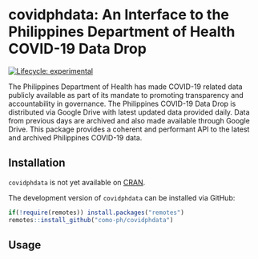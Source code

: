 
<!-- README.md is generated from README.Rmd. Please edit that file -->

# covidphdata: An Interface to the Philippines Department of Health COVID-19 Data Drop

<!-- badges: start -->

[![Lifecycle:
experimental](https://img.shields.io/badge/lifecycle-experimental-orange.svg)](https://www.tidyverse.org/lifecycle/#experimental)
<!-- badges: end -->

The Philippines Department of Health has made COVID-19 related data
publicly available as part of its mandate to promoting transparency and
accountability in governance. The Philippines COVID-19 Data Drop is
distributed via Google Drive with latest updated data provided daily.
Data from previous days are archived and also made available through
Google Drive. This package provides a coherent and performant API to the
latest and archived Philippines COVID-19 data.

## Installation

<!---
You can install the released version of covidphdata from [CRAN](https://CRAN.R-project.org) with:

``` r
install.packages("covidphdata")
```
--->

`covidphdata` is not yet available on
[CRAN](https://cran.r-project.org).

The development version of `covidphdata` can be installed via GitHub:

``` r
if(!require(remotes)) install.packages("remotes")
remotes::install_github("como-ph/covidphdata")
```

## Usage
